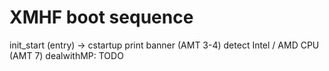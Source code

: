 # XMHF boot sequence
init_start (entry) ->
cstartup
 print banner (AMT 3-4)
 detect Intel / AMD CPU (AMT 7)
 dealwithMP: TODO
